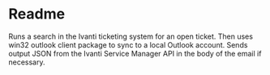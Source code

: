 # Readme
Runs a search in the Ivanti ticketing system for an open ticket. Then uses win32 outlook client package to sync to a local Outlook account. Sends output JSON from the Ivanti Service Manager API in the body of the email if necessary. 
